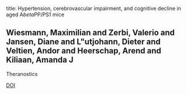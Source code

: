 title: Hypertension, cerebrovascular impairment, and cognitive decline in aged A$beta$PP/PS1 mice

## Wiesmann, Maximilian and Zerbi, Valerio and Jansen, Diane and L"utjohann, Dieter and Veltien, Andor and Heerschap, Arend and Kiliaan, Amanda J
Theranostics

<a href="https://doi.org/10.7150 /thno.18509">DOI</a>
